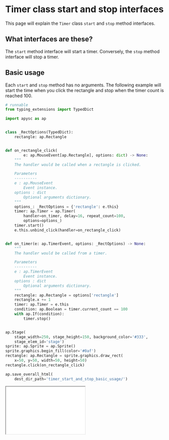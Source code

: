 # Timer class start and stop interfaces

This page will explain the `Timer` class `start` and `stop` method interfaces.

## What interfaces are these?

The `start` method interface will start a timer. Conversely, the `stop` method interface will stop a timer.

## Basic usage

Each `start` and `stop` method has no arguments. The following example will start the time when you click the rectangle and stop when the timer count is reached 100.

```py
# runnable
from typing_extensions import TypedDict

import apysc as ap


class _RectOptions(TypedDict):
    rectangle: ap.Rectangle


def on_rectangle_click(
        e: ap.MouseEvent[ap.Rectangle], options: dict) -> None:
    """
    The handler would be called when a rectangle is clicked.

    Parameters
    ----------
    e : ap.MouseEvent
        Event instance.
    options : dict
        Optional arguments dictionary.
    """
    options_: _RectOptions = {'rectangle': e.this}
    timer: ap.Timer = ap.Timer(
        handler=on_timer, delay=16, repeat_count=100,
        options=options_)
    timer.start()
    e.this.unbind_click(handler=on_rectangle_click)


def on_timer(e: ap.TimerEvent, options: _RectOptions) -> None:
    """
    The handler would be called from a timer.

    Parameters
    ----------
    e : ap.TimerEvent
        Event instance.
    options : dict
        Optional arguments dictionary.
    """
    rectangle: ap.Rectangle = options['rectangle']
    rectangle.x += 1
    timer: ap.Timer = e.this
    condition: ap.Boolean = timer.current_count == 100
    with ap.If(condition):
        timer.stop()


ap.Stage(
    stage_width=250, stage_height=150, background_color='#333',
    stage_elem_id='stage')
sprite: ap.Sprite = ap.Sprite()
sprite.graphics.begin_fill(color='#0af')
rectangle: ap.Rectangle = sprite.graphics.draw_rect(
    x=50, y=50, width=50, height=50)
rectangle.click(on_rectangle_click)

ap.save_overall_html(
    dest_dir_path='timer_start_and_stop_basic_usage/')
```

<iframe src="static/timer_start_and_stop_basic_usage/index.html" width="250" height="150"></iframe>
